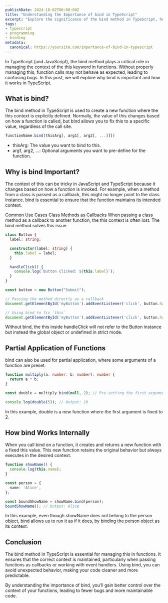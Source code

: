 ```yaml
---
publishDate: 2024-10-02T00:00:00Z 
title: "Understanding the Importance of bind in TypeScript" 
excerpt: "Explore the significance of the bind method in TypeScript, how it works, and why it's crucial for managing this in different contexts."
tags:
- typescript
- programming
- binding 
metadata: 
  canonical: https://yoursite.com/importance-of-bind-in-typescript
---
```

In TypeScript (and JavaScript), the bind method plays a critical role in managing the context of the this keyword in functions. Without properly managing this, function calls may not behave as expected, leading to confusing bugs. In this post, we will explore why bind is important and how it works in TypeScript.

## What is bind?

The bind method in TypeScript is used to create a new function where the this context is explicitly defined. Normally, the value of this changes based on how a function is called, but bind allows you to fix this to a specific value, regardless of the call site.

```js
functionName.bind(thisArg[, arg1[, arg2[, ...]]])
```

- thisArg: The value you want to bind to this.
- arg1, arg2, ...: Optional arguments you want to pre-define for the function.
## Why is bind Important?

The context of this can be tricky in JavaScript and TypeScript because it changes based on how a function is invoked. For example, when a method from a class is passed as a callback, this might no longer point to the class instance. bind is essential to ensure that the function maintains its intended context.

Common Use Cases
Class Methods as Callbacks
When passing a class method as a callback to another function, the this context is often lost. The bind method solves this issue.

```ts
class Button {
  label: string;

  constructor(label: string) {
    this.label = label;
  }

  handleClick() {
    console.log(`Button clicked: ${this.label}`);
  }
}

const button = new Button("Submit");

// Passing the method directly as a callback
document.getElementById('myButton').addEventListener('click', button.handleClick); // `this` will be undefined or point to something unexpected

// Using bind to fix `this`
document.getElementById('myButton').addEventListener('click', button.handleClick.bind(button)); // `this` is correctly bound to the button instance
```
Without bind, the this inside handleClick will not refer to the Button instance but instead the global object or undefined in strict mode.

## Partial Application of Functions
bind can also be used for partial application, where some arguments of a function are preset.

```ts
function multiply(a: number, b: number): number {
  return a * b;
}

const double = multiply.bind(null, 2); // Pre-setting the first argument

console.log(double(5)); // Output: 10
```
In this example, double is a new function where the first argument is fixed to 2.

## How bind Works Internally

When you call bind on a function, it creates and returns a new function with a fixed this value. This new function retains the original behavior but always executes in the desired context.

```ts
function showName() {
  console.log(this.name);
}

const person = {
  name: 'Alice',
};

const boundShowName = showName.bind(person);
boundShowName(); // Output: Alice
```
In this example, even though showName does not belong to the person object, bind allows us to run it as if it does, by binding the person object as its context.

## Conclusion

The bind method in TypeScript is essential for managing this in functions. It ensures that the correct context is maintained, particularly when passing functions as callbacks or working with event handlers. Using bind, you can avoid unexpected behavior, making your code cleaner and more predictable.

By understanding the importance of bind, you’ll gain better control over the context of your functions, leading to fewer bugs and more maintainable code.
